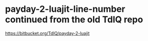 # payday-2-luajit-line-number continued from the old TdlQ repo
https://bitbucket.org/TdlQ/payday-2-luajit
